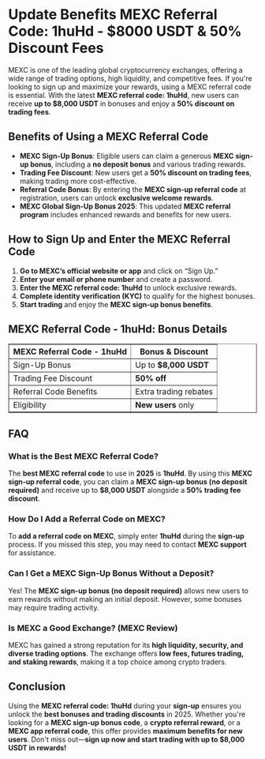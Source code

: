 <h1>Update Benefits MEXC Referral Code: 1huHd - $8000 USDT & 50% Discount Fees</h1>

<p>MEXC is one of the leading global cryptocurrency exchanges, offering a wide range of trading options, high liquidity, and competitive fees. If you're looking to sign up and maximize your rewards, using a MEXC referral code is essential. With the latest <strong>MEXC referral code: 1huHd</strong>, new users can receive <strong>up to $8,000 USDT</strong> in bonuses and enjoy a <strong>50% discount on trading fees</strong>.</p>

<h2>Benefits of Using a MEXC Referral Code</h2>
<ul>
    <li><strong>MEXC Sign-Up Bonus</strong>: Eligible users can claim a generous <strong>MEXC sign-up bonus</strong>, including a <strong>no deposit bonus</strong> and various trading rewards.</li>
    <li><strong>Trading Fee Discount</strong>: New users get a <strong>50% discount on trading fees</strong>, making trading more cost-effective.</li>
    <li><strong>Referral Code Bonus</strong>: By entering the <strong>MEXC sign-up referral code</strong> at registration, users can unlock <strong>exclusive welcome rewards</strong>.</li>
    <li><strong>MEXC Global Sign-Up Bonus 2025</strong>: This updated <strong>MEXC referral program</strong> includes enhanced rewards and benefits for new users.</li>
</ul>

<h2>How to Sign Up and Enter the MEXC Referral Code</h2>
<ol>
    <li><strong>Go to MEXC’s official website or app</strong> and click on “Sign Up.”</li>
    <li><strong>Enter your email or phone number</strong> and create a password.</li>
    <li><strong>Enter the MEXC referral code: 1huHd</strong> to unlock exclusive rewards.</li>
    <li><strong>Complete identity verification (KYC)</strong> to qualify for the highest bonuses.</li>
    <li><strong>Start trading</strong> and enjoy the <strong>MEXC sign-up bonus benefits</strong>.</li>
</ol>

<h2>MEXC Referral Code - 1huHd: Bonus Details</h2>
<table border="1">
    <tr>
        <th>MEXC Referral Code - 1huHd</th>
        <th>Bonus & Discount</th>
    </tr>
    <tr>
        <td>Sign-Up Bonus</td>
        <td>Up to <strong>$8,000 USDT</strong></td>
    </tr>
    <tr>
        <td>Trading Fee Discount</td>
        <td><strong>50% off</strong></td>
    </tr>
    <tr>
        <td>Referral Code Benefits</td>
        <td>Extra trading rebates</td>
    </tr>
    <tr>
        <td>Eligibility</td>
        <td><strong>New users</strong> only</td>
    </tr>
</table>

<h2>FAQ</h2>

<h3>What is the Best MEXC Referral Code?</h3>
<p>The <strong>best MEXC referral code</strong> to use in <strong>2025</strong> is <strong>1huHd</strong>. By using this <strong>MEXC sign-up referral code</strong>, you can claim a <strong>MEXC sign-up bonus (no deposit required)</strong> and receive up to <strong>$8,000 USDT</strong> alongside a <strong>50% trading fee discount</strong>.</p>

<h3>How Do I Add a Referral Code on MEXC?</h3>
<p>To <strong>add a referral code on MEXC</strong>, simply enter <strong>1huHd</strong> during the <strong>sign-up</strong> process. If you missed this step, you may need to contact <strong>MEXC support</strong> for assistance.</p>

<h3>Can I Get a MEXC Sign-Up Bonus Without a Deposit?</h3>
<p>Yes! The <strong>MEXC sign-up bonus (no deposit required)</strong> allows new users to earn rewards without making an initial deposit. However, some bonuses may require trading activity.</p>

<h3>Is MEXC a Good Exchange? (MEXC Review)</h3>
<p>MEXC has gained a strong reputation for its <strong>high liquidity, security, and diverse trading options</strong>. The exchange offers <strong>low fees, futures trading, and staking rewards</strong>, making it a top choice among crypto traders.</p>

<h2>Conclusion</h2>
<p>Using the <strong>MEXC referral code: 1huHd</strong> during your <strong>sign-up</strong> ensures you unlock the <strong>best bonuses and trading discounts</strong> in 2025. Whether you're looking for a <strong>MEXC sign-up bonus code</strong>, a <strong>crypto referral reward</strong>, or a <strong>MEXC app referral code</strong>, this offer provides <strong>maximum benefits for new users</strong>. Don't miss out—<strong>sign up now and start trading with up to $8,000 USDT in rewards!</strong></p>
